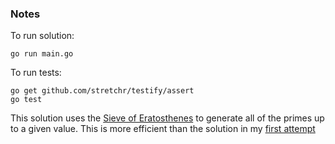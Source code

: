 ### Notes

To run solution:

```
go run main.go
```

To run tests:

```
go get github.com/stretchr/testify/assert
go test
```

This solution uses the [Sieve of Eratosthenes](https://en.wikipedia.org/wiki/Sieve_of_Eratosthenes) to generate all of the primes up to a given value. This is more efficient than the solution in my [first attempt](../20161205-1-go)
